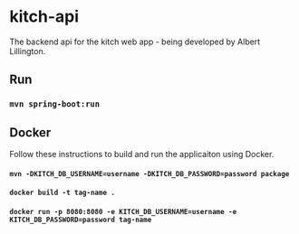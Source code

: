 # kitch-api

The backend api for the kitch web app - being developed by Albert Lillington.

## Run
### `mvn spring-boot:run`

## Docker

Follow these instructions to build and run the applicaiton using Docker.

#### `mvn -DKITCH_DB_USERNAME=username -DKITCH_DB_PASSWORD=password package`

#### `docker build -t tag-name .`

#### `docker run -p 8080:8080 -e KITCH_DB_USERNAME=username -e KITCH_DB_PASSWORD=password tag-name`



